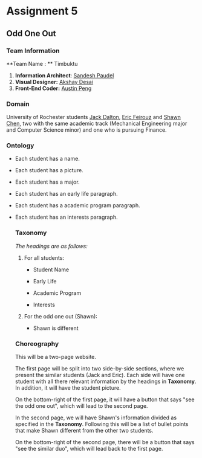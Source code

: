 # Assignment 5

## Odd One Out

### Team Information

**Team Name : ** Timbuktu

1. **Information Architect**: [Sandesh Paudel](http://github.com/sandeshnep)
2. **Visual Designer:** [Akshay Desai](https://github.com/akshay27d)
3. **Front-End Coder:** [Austin Peng](https://github.com/Azplap)

### Domain

University of Rochester students [Jack Dalton](http://csc174.org/assignment02/atlantis/jack.php), [Eric Feirouz](http://csc174.org/assignment02/seoul/Assignment-2-Flash-Website/ericfeirouz.php) and [Shawn Chen](http://csc174.org/assignment02/new-york/shawn.php), two with the same academic track (Mechanical Engineering major and Computer Science minor) and one who is pursuing Finance. 

### Ontology

* Each student has a name. 

* Each student has a picture. 

* Each student has a major. 

* Each student has an early life paragraph. 

* Each student has a academic program paragraph. 

* Each student has an interests paragraph. 

  ### Taxonomy

  *The headings are as follows:*

  1. For all students:

     * Student Name

     * Early Life
     * Academic Program
     * Interests

  2. For the odd one out (Shawn):
     * Shawn is different

  ### Choreography

  This will be a two-page website. 

  The first page will be split into two side-by-side sections, where we present the similar students (Jack and Eric). Each side will have one student with all there relevant information by the headings in **Taxonomy**. In addition, it will have the student picture. 

  On the bottom-right of the first page, it will have a button that says "see the odd one out", which will lead to the second page. 

  In the second page, we will have Shawn's information divided as specified in the **Taxonomy**. Following this will be a list of bullet points that make Shawn different from the other two students. 

  On the bottom-right of the second page, there will be a button that says "see the similar duo", which will lead back to the first page. 

  

  



